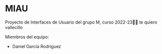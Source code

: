 # MIAU
Proyecto de Interfaces de Usuario del grupo M, curso 2022-23🐱‍👤
te quiero vallecillo

Miembros del equipo:
- Daniel García Rodríguez